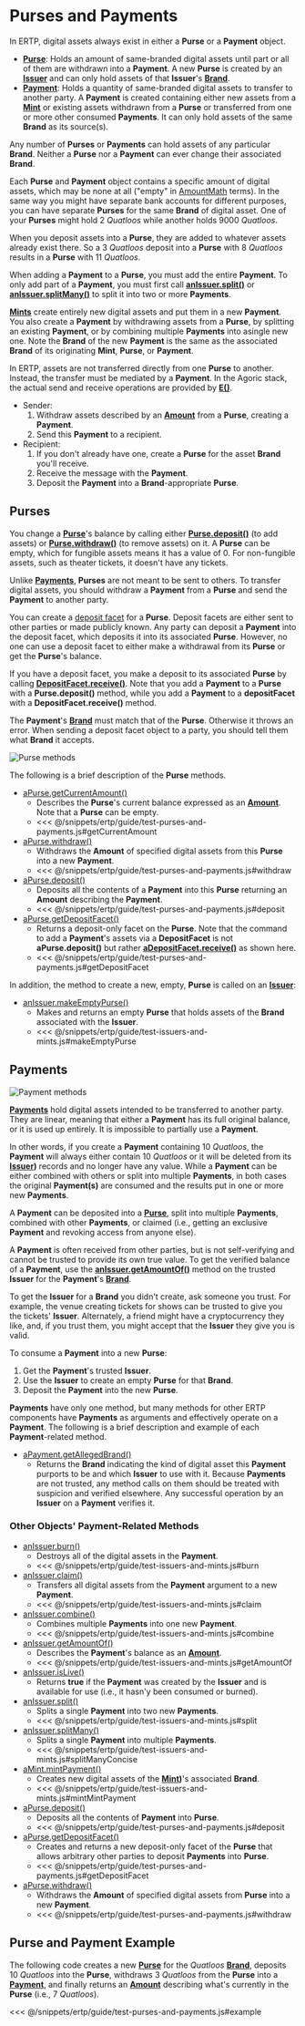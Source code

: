# Purses and Payments

In ERTP, digital assets always exist in either a **Purse** or a **Payment** object.
- **[Purse](/reference/ertp-api/purse.md)**: Holds
  an amount of same-branded digital assets until part or
  all of them are withdrawn into a **Payment**. A new **Purse** is created
  by an **[Issuer](/reference/ertp-api/issuer.md)** and can only hold assets of that **Issuer**'s **[Brand](/reference/ertp-api/brand.md)**.
- **[Payment](/reference/ertp-api/payment.md)**:
  Holds a quantity of same-branded digital assets to transfer to another party.
  A **Payment** is created containing either new assets from a **[Mint](/reference/ertp-api/mint.md)** or existing assets
  withdrawn from a **Purse** or transferred from one or more other consumed **Payments**.
  It can only hold assets of the same **Brand** as its source(s).

Any number of **Purses** or **Payments** can hold assets
of any particular **Brand**. Neither a **Purse** nor a **Payment** can ever change their
associated **Brand**.

Each **Purse** and **Payment** object contains a specific amount of digital assets,
which may be none at all ("empty" in [AmountMath](/reference/ertp-api/amount-math.md) terms). In the same way
you might have separate bank accounts for different purposes,
you can have separate **Purses** for the same **Brand** of digital asset.
One of your **Purses** might hold 2 *Quatloos* while another holds 9000 *Quatloos*.

When you deposit assets into a **Purse**, they are added to
whatever assets already exist there. So a 3 *Quatloos* deposit
into a **Purse** with 8 *Quatloos* results in a **Purse** with 11 *Quatloos*.

When adding a **Payment** to a **Purse**, you must add the entire **Payment**. To
only add part of a **Payment**, you must first call **[anIssuer.split()](/reference/ertp-api/issuer.md#anissuer-split-payment-paymentamounta)**
or **[anIssuer.splitMany()](/reference/ertp-api/issuer.md#anissuer-splitmany-payment-amountarray)**
to split it into two or more **Payments**.

**[Mints](/reference/ertp-api/mint.md)** create entirely new digital assets and put them in a new **Payment**.
You also create a **Payment** by withdrawing assets from a **Purse**, by splitting an
existing **Payment**, or by combining multiple **Payments** into asingle new one. Note
the **Brand** of the new **Payment** is the same as the associated **Brand** of its originating **Mint**, **Purse**, or **Payment**.

In ERTP, assets are not transferred directly from one **Purse** to another.
Instead, the transfer must be mediated by a **Payment**.
In the Agoric stack, the actual send and receive operations are provided by
**[E()](../js-programming/eventual-send.md)**.
- Sender:
  1. Withdraw assets described by an **[Amount](/reference/ertp-api/ertp-data-types.md#amount)** from a **Purse**, creating a **Payment**.
  2. Send this **Payment** to a recipient.
- Recipient:
  1. If you don't already have one, create a **Purse** for the asset **Brand**
     you'll receive.
  2. Receive the message with the **Payment**.
  3. Deposit the **Payment** into a **Brand**-appropriate **Purse**.

## Purses

You change a **[Purse](/reference/ertp-api/purse.md)**'s balance by calling either 
**[Purse.deposit()](/reference/ertp-api/purse.md#apurse-deposit-payment-optamount)** (to add assets) or
**[Purse.withdraw()](/reference/ertp-api/purse.md#apurse-withdraw-amount)** (to remove assets) on it. 
A **Purse** can be empty, which for
fungible assets means it has a value of 0. For non-fungible
assets, such as theater tickets, it doesn't have any tickets.

Unlike **[Payments](/reference/ertp-api/payment.md)**, **Purses** are not meant to be sent to others. To transfer 
digital assets, you should withdraw a **Payment** from a **Purse** and send 
the **Payment** to another party.

You can create a [deposit facet](../../glossary/#deposit-facet) for a **Purse**.
Deposit facets are either sent to other parties or made publicly known. Any party can deposit a **Payment** into the
deposit facet, which deposits it into its associated **Purse**. However, no one can
use a deposit facet to either make a withdrawal from its **Purse** or get the **Purse**'s balance.

If you have a deposit facet, you make a deposit to its associated **Purse** by calling 
**[DepositFacet.receive()](/reference/ertp-api/purse.md#adepositfacet-receive-payment-optamount)**.
Note that you add a **Payment** to a **Purse** with a **Purse.deposit()** method, while you add a
**Payment** to a **depositFacet** with a **DepositFacet.receive()** method.

The **Payment**'s **[Brand](/reference/ertp-api/brand.md)** must match that of the **Purse**.
Otherwise it throws an error.
When sending a deposit facet object
to a party, you should tell them what **Brand** it accepts.

![Purse methods](./assets/purse.svg)  

The following is a brief description of the **Purse** methods.
- [aPurse.getCurrentAmount()](/reference/ertp-api/purse.md#apurse-getcurrentamount)
  - Describes the **Purse**'s current balance expressed as an **[Amount](/reference/ertp-api/ertp-data-types.md#amount)**. Note that a **Purse** can be empty.
  - <<< @/snippets/ertp/guide/test-purses-and-payments.js#getCurrentAmount
- [aPurse.withdraw()](/reference/ertp-api/purse.md#apurse-withdraw-amount)
  - Withdraws the **Amount** of specified digital assets from this **Purse** into a new **Payment**.
  - <<< @/snippets/ertp/guide/test-purses-and-payments.js#withdraw
- [aPurse.deposit()](/reference/ertp-api/purse.md#apurse-deposit-payment-optamount)
  - Deposits all the contents of a **Payment** into this **Purse** returning an **Amount** describing the
**Payment**.
  - <<< @/snippets/ertp/guide/test-purses-and-payments.js#deposit
- [aPurse.getDepositFacet()](/reference/ertp-api/purse.md#apurse-getdepositfacet)
  - Returns a deposit-only facet on the **Purse**. Note that the command to add a **Payment**'s
    assets via a **DepositFacet** is not **aPurse.deposit()** but rather **[aDepositFacet.receive()](/reference/ertp-api/purse.md#adepositfacet-receive-payment-optamount)** as shown here.
  - <<< @/snippets/ertp/guide/test-purses-and-payments.js#getDepositFacet

In addition, the method to create a new, empty, **Purse** is called on an **[Issuer](/reference/ertp-api/issuer.md)**:
- [anIssuer.makeEmptyPurse()](/reference/ertp-api/issuer.md#anissuer-makeemptypurse)
  - Makes and returns an empty **Purse** that holds assets of the **Brand** associated with the **Issuer**.
  - <<< @/snippets/ertp/guide/test-issuers-and-mints.js#makeEmptyPurse

## Payments

![Payment methods](./assets/payment.svg)   

**[Payments](/reference/ertp-api/payment.md)** hold digital assets intended to be transferred to another party.
They are linear, meaning that either a **Payment** has its full
original balance, or it is used up entirely. It is impossible to
partially use a **Payment**. 

In other words, if you create a **Payment** containing
10 *Quatloos*, the **Payment** will always either contain 
10 *Quatloos* or it will be deleted from its **[Issuer](/reference/ertp-api/issuer.md))** records and no
longer have any value. While a **Payment** can be either combined with others or
split into multiple **Payments**, in both cases the original **Payment(s)**
are consumed and the results put in one or more new **Payments**.

A **Payment** can be deposited into a **[Purse](/reference/ertp-api/purse.md)**, split into multiple
**Payments**, combined with other **Payments**, or claimed (i.e., getting an exclusive **Payment** and revoking access from anyone else).

A **Payment** is often received from other parties, but is not self-verifying
and cannot be trusted to provide its own true value.
To get the verified balance
of a **Payment**, use the **[anIssuer.getAmountOf()](/reference/ertp-api/issuer.md#anissuer-getamountof-payment)** method on the trusted **Issuer**
for the **Payment**'s **[Brand](/reference/ertp-api/brand.md)**.

To get the **Issuer** for a **Brand** you didn't create, 
ask someone you trust. For example, the venue creating tickets for shows
can be trusted to give you the tickets' **Issuer**. Alternately, a friend might have 
a cryptocurrency they like, and, if you trust them, you might accept 
that the **Issuer** they give you is valid.

To consume a **Payment** into a new **Purse**:
1. Get the **Payment**'s trusted **Issuer**.
2. Use the **Issuer** to create an empty **Purse** for that **Brand**.
3. Deposit the **Payment** into the new **Purse**.

**Payments** have only one method, but many methods for other ERTP components
have **Payments** as arguments and effectively operate on a **Payment**. The following is a
brief description and example of each **Payment**-related method.
- [aPayment.getAllegedBrand()](/reference/ertp-api/payment.md#apayment-getallegedbrand)
  - Returns the **Brand** indicating the kind of digital asset this **Payment** purports to be
    and which **Issuer** to use with it.
    Because **Payments** are not trusted, any method calls on them should be treated
    with suspicion and verified elsewhere. Any successful operation by an **Issuer** on a **Payment** verifies it.

### Other Objects' Payment-Related Methods

- [anIssuer.burn()](/reference/ertp-api/issuer.md#anissuer-burn-payment-optamount)
  - Destroys all of the digital assets in the **Payment**.
  - <<< @/snippets/ertp/guide/test-issuers-and-mints.js#burn
- [anIssuer.claim()](/reference/ertp-api/issuer.md#anissuer-claim-payment-optamount)
  - Transfers all digital assets from the **Payment** argument to a new **Payment**.
  - <<< @/snippets/ertp/guide/test-issuers-and-mints.js#claim
- [anIssuer.combine()](/reference/ertp-api/issuer.md#anissuer-combine-paymentsarray-opttotalamount)
  - Combines multiple **Payments** into one new **Payment**.
  - <<< @/snippets/ertp/guide/test-issuers-and-mints.js#combine
- [anIssuer.getAmountOf()](/reference/ertp-api/issuer.md#anissuer-getamountof-payment)
  - Describes the **Payment**'s balance as an **[Amount](/reference/ertp-api/ertp-data-types.md#amount)**.
  - <<< @/snippets/ertp/guide/test-issuers-and-mints.js#getAmountOf
- [anIssuer.isLive()](/reference/ertp-api/issuer.md#anissuer-islive-payment)
  - Returns **true** if the **Payment** was created by the **Issuer** and is available for use (i.e., it hasn'y been consumed or burned).
- [anIssuer.split()](/reference/ertp-api/issuer.md#anissuer-split-payment-paymentamounta)
  - Splits a single **Payment** into two new **Payments**.
  - <<< @/snippets/ertp/guide/test-issuers-and-mints.js#split
- [anIssuer.splitMany()](/reference/ertp-api/issuer.md#anissuer-splitmany-payment-amountarray)
  - Splits a single **Payment** into multiple **Payments**.
  - <<< @/snippets/ertp/guide/test-issuers-and-mints.js#splitManyConcise
- [aMint.mintPayment()](/reference/ertp-api/mint.md#amint-mintpayment-newamount)
  - Creates new digital assets of the **[Mint](/reference/ertp-api/mint.md))**'s associated **Brand**.
  - <<< @/snippets/ertp/guide/test-issuers-and-mints.js#mintMintPayment
- [aPurse.deposit()](/reference/ertp-api/purse.md#apurse-deposit-payment-optamount)
  - Deposits all the contents of **Payment** into **Purse**.
  - <<< @/snippets/ertp/guide/test-purses-and-payments.js#deposit
- [aPurse.getDepositFacet()](/reference/ertp-api/purse.md#apurse-getdepositfacet)
  - Creates and returns a new deposit-only facet of the **Purse** that allows arbitrary other parties to deposit **Payments** into **Purse**.
  - <<< @/snippets/ertp/guide/test-purses-and-payments.js#getDepositFacet
- [aPurse.withdraw()](/reference/ertp-api/purse.md#apurse-withdraw-amount)
  - Withdraws the **Amount** of specified digital assets from **Purse** into a new **Payment**.
  - <<< @/snippets/ertp/guide/test-purses-and-payments.js#withdraw

## Purse and Payment Example

The following code creates a new **[Purse](/reference/ertp-api/purse.md)** for the 
*Quatloos* **[Brand](/reference/ertp-api/brand.md)**, deposits 10 *Quatloos* into the **Purse**,
withdraws 3 *Quatloos* from the **Purse** into a **[Payment](/reference/ertp-api/payment.md)**,
and finally returns an **[Amount](/reference/ertp-api/ertp-data-types.md#amount)** describing 
what's currently in the **Purse** (i.e., 7 *Quatloos*).

<<< @/snippets/ertp/guide/test-purses-and-payments.js#example
